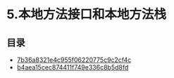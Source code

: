 # 5.本地方法接口和本地方法栈

## 目录

* [7b36a8321e4c955f06220775c9c2cf4c](/study/Java后端\01-Java\JVM从入门到精通\JVM上篇：内存与垃圾回收篇\assets\5.本地方法接口和本地方法栈\7b36a8321e4c955f06220775c9c2cf4c)
* [b4aea15cec874411f749e336c8b5d8fd](/study/Java后端\01-Java\JVM从入门到精通\JVM上篇：内存与垃圾回收篇\assets\5.本地方法接口和本地方法栈\b4aea15cec874411f749e336c8b5d8fd)
